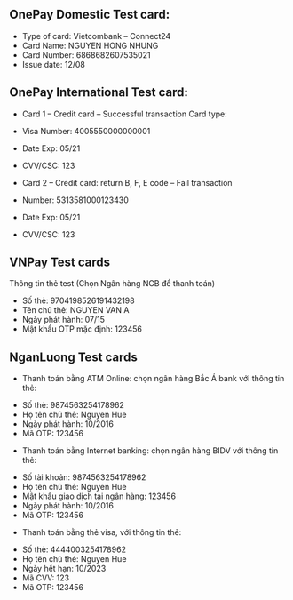 ## OnePay Domestic Test card:

* Type of card: Vietcombank – Connect24
* Card Name: NGUYEN HONG NHUNG
* Card Number: 6868682607535021
* Issue date: 12/08

## OnePay International Test card:

* Card 1 – Credit card – Successful transaction Card type:
* Visa Number: 4005550000000001
* Date Exp: 05/21
* CVV/CSC: 123

* Card 2 – Credit card: return B, F, E code – Fail transaction
* Number: 5313581000123430
* Date Exp: 05/21
* CVV/CSC: 123

## VNPay Test cards

Thông tin thẻ test (Chọn Ngân hàng NCB để thanh toán)
* Số thẻ: 9704198526191432198
* Tên chủ thẻ: NGUYEN VAN A
* Ngày phát hành: 07/15
* Mật khẩu OTP mặc định: 123456

## NganLuong Test cards

+ Thanh toán bằng ATM Online: chọn ngân hàng Bắc Á bank với thông tin thẻ:
* Số thẻ: 9874563254178962
* Họ tên chủ thẻ: Nguyen Hue
* Ngày phát hành: 10/2016
* Mã OTP: 123456

+ Thanh toán bằng Internet banking: chọn ngân hàng BIDV với thông tin thẻ:
* Số tài khoản: 9874563254178962
* Họ tên chủ thẻ: Nguyen Hue
* Mật khẩu giao dịch tại ngân hàng: 123456
* Ngày phát hành: 10/2016
* Mã OTP: 123456

+ Thanh toán bằng thẻ visa, với thông tin thẻ:
* Số thẻ: 4444003254178962
* Họ tên chủ thẻ: Nguyen Hue
* Ngày hết hạn: 10/2023
* Mã CVV: 123
* Mã OTP: 123456
